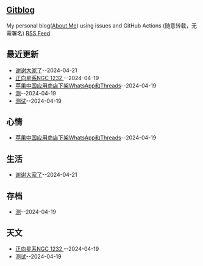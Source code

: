 ## [Gitblog](https://jaaleng.github.io/gitblog/)
My personal blog([About Me](https://github.com/jaaleng/gitblog/issues/2)) using issues and GitHub Actions (随意转载，无需署名)
[RSS Feed](https://raw.githubusercontent.com/jaaleng/gitblog/master/feed.xml)

## 最近更新
- [谢谢大家了](https://github.com/jaaleng/gitblog/issues/6)--2024-04-21
- [正向星系NGC 1232  ](https://github.com/jaaleng/gitblog/issues/5)--2024-04-19
- [苹果中国应用商店下架WhatsApp和Threads](https://github.com/jaaleng/gitblog/issues/4)--2024-04-19
- [测](https://github.com/jaaleng/gitblog/issues/3)--2024-04-19
- [测试](https://github.com/jaaleng/gitblog/issues/2)--2024-04-19
## 心情
- [苹果中国应用商店下架WhatsApp和Threads](https://github.com/jaaleng/gitblog/issues/4)--2024-04-19
## 生活
- [谢谢大家了](https://github.com/jaaleng/gitblog/issues/6)--2024-04-21
## 存档
- [测](https://github.com/jaaleng/gitblog/issues/3)--2024-04-19
## 天文
- [正向星系NGC 1232  ](https://github.com/jaaleng/gitblog/issues/5)--2024-04-19
- [测试](https://github.com/jaaleng/gitblog/issues/2)--2024-04-19
